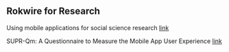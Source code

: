## Rokwire for Research

Using mobile applications for social science research [link](https://blogs.lse.ac.uk/impactofsocialsciences/2019/08/14/using-mobile-applications-for-social-science-research/)   

SUPR-Qm: A Questionnaire to Measure the Mobile App User Experience [link](https://uxpajournal.org/supr-qm-measure-mobile-ux/)  
